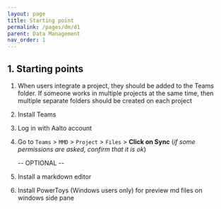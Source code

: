 ```yaml
---
layout: page
title: Starting point
permalink: /pages/dm/d1
parent: Data Management
nav_order: 1
---
```


## 1. Starting points

1. When users integrate a project, they should be added to the Teams folder. If someone works in multiple projects at the same time, then multiple separate folders should be created on each project
2. Install Teams
3. Log in with Aalto account
4. Go to `Teams` > `MMD` > `Project` > `Files` > **Click on Sync** 
(*if some permissions are asked, confirm that it is ok*)

	-- OPTIONAL --

5. Install a markdown editor
6. Install PowerToys (Windows users only) for preview md files on windows side pane